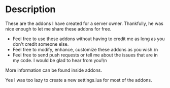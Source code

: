# Description
  These are the addons I have created for a server owner. Thankfully, he was nice enough to let me share these addons for free.

  
  * Feel free to use these addons without having to credit me as long as you don't credit someone else.
  * Feel free to modify, enhance, customize these addons as you wish.\n
  * Feel free to send push requests or tell me about the issues that are in my code. I would be glad to hear from you!\n
  
  More information can be found inside addons.
  
  Yes I was too lazy to create a new settings.lua for most of the addons.
  
  
  
